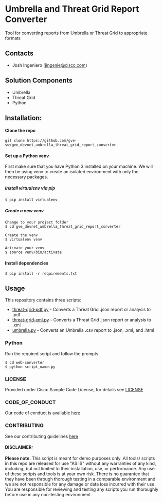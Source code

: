 # Umbrella and Threat Grid Report Converter
Tool for converting reports from Umbrella or Threat Grid to appropriate formats

## Contacts
* Josh Ingeniero (jingenie@cisco.com)

## Solution Components
* Umbrella
* Threat Grid
* Python

## Installation:

#### Clone the repo
```console
git clone https://github.com/gve-sw/gve_devnet_umbrella_threat_grid_report_converter
```
#### Set up a Python venv
First make sure that you have Python 3 installed on your machine. We will then be using venv to create
an isolated environment with only the necessary packages.

##### Install virtualenv via pip
```
$ pip install virtualenv
```

##### Create a new venv
```
Change to your project folder
$ cd gve_devnet_umbrella_threat_grid_report_converter

Create the venv
$ virtualenv venv

Activate your venv
$ source venv/bin/activate
```

#### Install dependencies
```
$ pip install -r requirements.txt
```

## Usage

This repository contains three scripts:
* [threat-grid-pdf.py](web-converter/threat-grid-pdf.py) - Converts a Threat Grid .json report or analysis to .pdf
* [threat-grid-xml.py](web-converter/threat-grid-xml.py) - Converts a Threat Grid .json report or analysis to .xml
* [umbrella.py](web-converter/umbrella.py)  - Converts an Umbrella .csv report to .json, .xml, and .html


### Python
Run the required script and follow the prompts
```
$ cd web-converter
$ python script_name.py
```


### LICENSE

Provided under Cisco Sample Code License, for details see [LICENSE](LICENSE.md)

### CODE_OF_CONDUCT

Our code of conduct is available [here](CODE_OF_CONDUCT.md)

### CONTRIBUTING

See our contributing guidelines [here](CONTRIBUTING.md)

#### DISCLAIMER:
<b>Please note:</b> This script is meant for demo purposes only. All tools/ scripts in this repo are released for use "AS IS" without any warranties of any kind, including, but not limited to their installation, use, or performance. Any use of these scripts and tools is at your own risk. There is no guarantee that they have been through thorough testing in a comparable environment and we are not responsible for any damage or data loss incurred with their use.
You are responsible for reviewing and testing any scripts you run thoroughly before use in any non-testing environment.